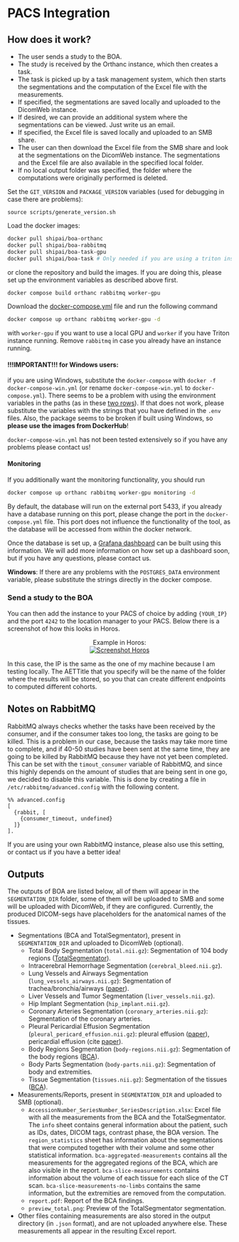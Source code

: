 # PACS Integration

## How does it work?
- The user sends a study to the BOA.
- The study is received by the Orthanc instance, which then creates a task.
- The task is picked up by a task management system, which then starts the segmentations and the computation of the Excel file with the measurements.
- If specified, the segmentations are saved locally and uploaded to the DicomWeb instance.
- If desired, we can provide an additional system where the segmentations can be viewed. Just write us an email.
- If specified, the Excel file is saved locally and uploaded to an SMB share.
- The user can then download the Excel file from the SMB share and look at the segmentations on the DicomWeb instance. The segmentations and the Excel file are also available in the specified local folder.
- If no local output folder was specified, the folder where the computations were originally performed is deleted.

Set the `GIT_VERSION` and `PACKAGE_VERSION` variables (used for debugging in case there are problems):
```
source scripts/generate_version.sh
```

Load the docker images:
```bash
docker pull shipai/boa-orthanc
docker pull shipai/boa-rabbitmq
docker pull shipai/boa-task-gpu
docker pull shipai/boa-task # Only needed if you are using a triton instance for the models
```
or clone the repository and build the images. If you are doing this, please set up the environment variables as described above first.
```bash
docker compose build orthanc rabbitmq worker-gpu
```

Download the [docker-compose.yml](../docker-compose.yml) file and run the following command
```bash
docker compose up orthanc rabbitmq worker-gpu -d
```
with `worker-gpu` if you want to use a local GPU and `worker` if you have Triton instance running.  Remove `rabbitmq` in case you already have an instance running.

#### !!!IMPORTANT!!! for Windows users:
if you are using Windows, substitute the `docker-compose` with `docker -f docker-compose-win.yml` (or rename `docker-compose-win.yml` to `docker-compose.yml`). There seems to be a problem with using the environment variables in the paths (as in these [two rows](https://github.com/UMEssen/Body-and-Organ-Analysis/blob/main/docker-compose-win.yml#L45)). If that does not work, please substitute the variables with the strings that you have defined in the `.env` files.
Also, the package seems to be broken if built using Windows, so **please use the images from DockerHub**!

`docker-compose-win.yml` has not been tested extensively so if you have any problems please contact us!

#### Monitoring

If you additionally want the monitoring functionality, you should run
```bash
docker compose up orthanc rabbitmq worker-gpu monitoring -d
```

By default, the database will run on the external port 5433, if you already have a database running on this port, please change the port in the `docker-compose.yml` file. This port does not influence the functionality of the tool, as the database will be accessed from within the docker network.

Once the database is set up, a [Grafana dashboard](https://grafana.com/grafana/dashboards/) can be built using this information. We will add more information on how set up a dashboard soon, but if you have any questions, please contact us.

**Windows**: If there are any problems with the `POSTGRES_DATA` environment variable, please substitute the strings directly in the docker compose.

### Send a study to the BOA
You can then add the instance to your PACS of choice by adding `{YOUR_IP}` and the port `4242` to the location manager to your PACS. Below there is a screenshot of how this looks in Horos.

<div align="center">
  Example in Horos:
  <br>
  <a href="https://horosproject.org/">
    <img src="../images/horos.png" alt="Screenshot Horos">
  </a>
</div>

In this case, the IP is the same as the one of my machine because I am testing locally. The AETTitle that you specify will be the name of the folder where the results will be stored, so you that can create different endpoints to computed different cohorts.

## Notes on RabbitMQ
RabbitMQ always checks whether the tasks have been received by the consumer, and if the consumer takes too long, the tasks are going to be killed. This is a problem in our case, because the tasks may take more time to complete, and if 40-50 studies have been sent at the same time, they are going to be killed by RabbitMQ because they have not yet been completed. This can be set with the `timout_consumer` variable of RabbitMQ, and since this highly depends on the amount of studies that are being sent in one go, we decided to disable this variable. This is done by creating a file in `/etc/rabbitmq/advanced.config` with the following content.

```
%% advanced.config
[
  {rabbit, [
    {consumer_timeout, undefined}
  ]}
].
```

If you are using your own RabbitMQ instance, please also use this setting, or contact us if you have a better idea!

## Outputs

The outputs of BOA are listed below, all of them will appear in the `SEGMENTATION_DIR` folder, some of them will be uploaded to SMB and some will be uploaded with DicomWeb, if they are configured.
Currently, the produced DICOM-segs have placeholders for the anatomical names of the tissues.
- Segmentations (BCA and TotalSegmentator), present in `SEGMENTATION_DIR` and uploaded to DicomWeb (optional).
  - Total Body Segmentation (`total.nii.gz`): Segmentation of 104 body regions ([TotalSegmentator](https://arxiv.org/abs/2208.05868)).
  - Intracerebral Hemorrhage Segmentation (`cerebral_bleed.nii.gz`).
  - Lung Vessels and Airways Segmentation (`lung_vessels_airways.nii.gz`): Segmentation of trachea/bronchia/airways ([paper](https://www.sciencedirect.com/science/article/pii/S0720048X22001097)).
  - Liver Vessels and Tumor Segmentation (`liver_vessels.nii.gz`).
  - Hip Implant Segmentation (`hip_implant.nii.gz`).
  - Coronary Arteries Segmentation (`coronary_arteries.nii.gz`): Segmentation of the coronary arteries.
  - Pleural Pericardial Effusion Segmentation (`pleural_pericard_effusion.nii.gz`): pleural effusion ([paper](https://journals.lww.com/investigativeradiology/Fulltext/2022/08000/Automated_Detection,_Segmentation,_and.8.aspx)), pericardial effusion (cite [paper](https://www.mdpi.com/2075-4418/12/5/1045)).
  - Body Regions Segmentation (`body-regions.nii.gz`): Segmentation of the body regions ([BCA](https://pubmed.ncbi.nlm.nih.gov/32945971/)).
  - Body Parts Segmentation (`body-parts.nii.gz`): Segmentation of body and extremities.
  - Tissue Segmentation (`tissues.nii.gz`): Segmentation of the tissues ([BCA](https://pubmed.ncbi.nlm.nih.gov/32945971/)).
- Measurements/Reports, present in `SEGMENTATION_DIR` and uploaded to SMB (optional).
  - `AccessionNumber_SeriesNumber_SeriesDescription.xlsx`: Excel file with all the measurements from the BCA and the TotalSegmentator. The `info` sheet contains general information about the patient, such as IDs, dates, DICOM tags, contrast phase, the BOA version. The `region_statistics` sheet has information about the segmentations that were computed together with their volume and some other statistical information. `bca-aggregated-measurements` contains all the measurements for the aggregated regions of the BCA, which are also visible in the report. `bca-slice-measurements` contains information about the volume of each tissue for each slice of the CT scan. `bca-slice-measurements-no-limbs` contains the same information, but the extremities are removed from the computation.
  - `report.pdf`: Report of the BCA findings.
  - `preview_total.png`: Preview of the TotalSegmentator segmentation.
- Other files containing measurements are also stored in the output directory (in `.json` format), and are not uploaded anywhere else. These measurements all appear in the resulting Excel report.
